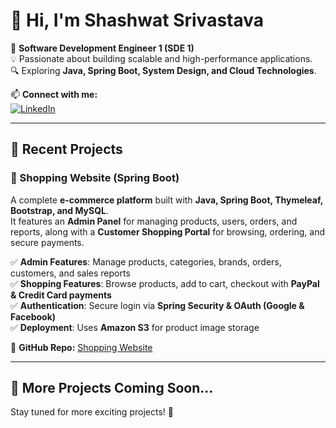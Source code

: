 # 👋 Hi, I'm Shashwat Srivastava

🚀 **Software Development Engineer 1 (SDE 1)**  
💡 Passionate about building scalable and high-performance applications.  
🔍 Exploring **Java, Spring Boot, System Design, and Cloud Technologies**.  

📫 **Connect with me:**  
[![LinkedIn](https://img.shields.io/badge/LinkedIn-Connect-blue?style=flat&logo=linkedin)](https://www.linkedin.com/in/shashwat-srivastava-858466202/)  

---

## 📌 Recent Projects

### 🛒 Shopping Website (Spring Boot)
A complete **e-commerce platform** built with **Java, Spring Boot, Thymeleaf, Bootstrap, and MySQL**.  
It features an **Admin Panel** for managing products, users, orders, and reports, along with a **Customer Shopping Portal** for browsing, ordering, and secure payments.

✅ **Admin Features**: Manage products, categories, brands, orders, customers, and sales reports  
✅ **Shopping Features**: Browse products, add to cart, checkout with **PayPal & Credit Card payments**  
✅ **Authentication**: Secure login via **Spring Security & OAuth (Google & Facebook)**  
✅ **Deployment**: Uses **Amazon S3** for product image storage  

🔗 **GitHub Repo:** [Shopping Website](https://github.com/Shashwat0212/Spring-boot)  

---

## 📌 More Projects Coming Soon...
Stay tuned for more exciting projects! 🚀  
